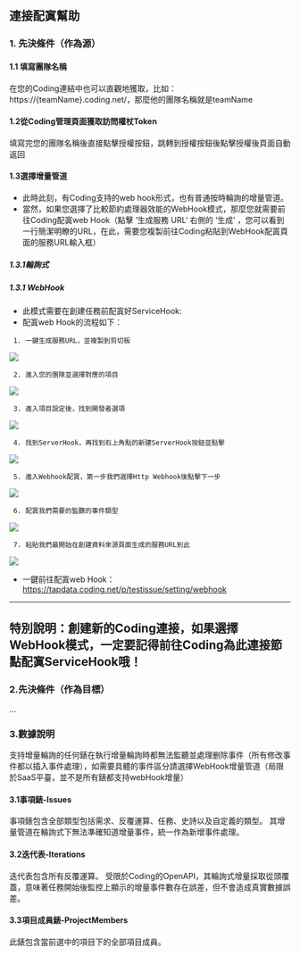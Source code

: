 ## **連接配寘幫助**
### **1. 先決條件（作為源）**
#### **1.1 填寫團隊名稱**
在您的Coding連結中也可以直觀地獲取，比如：https://{teamName}.coding.net/，那麼他的團隊名稱就是teamName 
#### **1.2從Coding管理頁面獲取訪問權杖Token**
填寫完您的團隊名稱後直接點擊授權按鈕，跳轉到授權按鈕後點擊授權後頁面自動返回
#### **1.3選擇增量管道**
- 此時此刻，有Coding支持的web hook形式，也有普通按時輪詢的增量管道。
- 當然，如果您選擇了比較節約處理器效能的WebHook模式，那麼您就需要前往Coding配寘web Hook（點擊 ’生成服務 URL‘ 右側的 ‘生成’ ，您可以看到一行簡潔明瞭的URL，在此，需要您複製前往Coding粘貼到WebHook配寘頁面的服務URL輸入框）
##### **1.3.1輪詢式**
##### **1.3.1 WebHook**
- 此模式需要在創建任務前配寘好ServiceHook:
- 配寘web Hook的流程如下：

```
 1. 一鍵生成服務URL，並複製到剪切板
```
![](https://tapdata-bucket-01.oss-cn-beijing.aliyuncs.com/doc/coding/generate.PNG)

```
 2. 進入您的團隊並選擇對應的項目 
```
![](https://tapdata-bucket-01.oss-cn-beijing.aliyuncs.com/doc/coding/init.PNG)

```
 3. 進入項目設定後，找到開發者選項 
```
![](https://tapdata-bucket-01.oss-cn-beijing.aliyuncs.com/doc/coding/developer.PNG)

```
 4. 找到ServerHook，再找到右上角點的新建ServerHook按鈕並點擊 
```
![](https://tapdata-bucket-01.oss-cn-beijing.aliyuncs.com/doc/coding/init-webhook.PNG)

```
 5. 進入Webhook配寘，第一步我們選擇Http Webhook後點擊下一步 
```
![](https://tapdata-bucket-01.oss-cn-beijing.aliyuncs.com/doc/coding/webhook.PNG)

```
 6. 配寘我們需要的監聽的事件類型 
```
![](https://tapdata-bucket-01.oss-cn-beijing.aliyuncs.com/doc/coding/monitor.PNG)

```
 7. 粘貼我們最開始在創建資料來源頁面生成的服務URL到此
```
![](https://tapdata-bucket-01.oss-cn-beijing.aliyuncs.com/doc/coding/url.PNG)

- 一鍵前往配寘web Hook： https://tapdata.coding.net/p/testissue/setting/webhook
---
特別說明：**創建新的Coding連接，如果選擇WebHook模式，一定要記得前往Coding為此連接節點配寘ServiceHook哦！**
---

### **2.先決條件（作為目標）**

…

### **3.數據說明**
支持增量輪詢的任何錶在執行增量輪詢時都無法監聽並處理删除事件（所有修改事件都以插入事件處理），如需要具體的事件區分請選擇WebHook增量管道（局限於SaaS平臺，並不是所有錶都支持webHook增量） 
#### **3.1事項錶-Issues**
事項錶包含全部類型包括需求、反覆運算、任務、史詩以及自定義的類型。
其增量管道在輪詢式下無法準確知道增量事件，統一作為新增事件處理。
#### **3.2迭代表-Iterations**
迭代表包含所有反覆運算。
受限於Coding的OpenAPI，其輪詢式增量採取從頭覆蓋，意味著任務開始後監控上顯示的增量事件數存在誤差，但不會造成真實數據誤差。
#### **3.3項目成員錶-ProjectMembers**
此錶包含當前選中的項目下的全部項目成員。